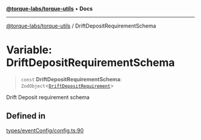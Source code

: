 [**@torque-labs/torque-utils**](../README.md) • **Docs**

***

[@torque-labs/torque-utils](../README.md) / DriftDepositRequirementSchema

# Variable: DriftDepositRequirementSchema

> `const` **DriftDepositRequirementSchema**: `ZodObject`\<[`DriftDepositRequirement`](../type-aliases/DriftDepositRequirement.md)\>

Drift Deposit requirement schema

## Defined in

[types/eventConfig/config.ts:90](https://github.com/torque-labs/torque-utils/blob/c76fb4101d477d1e8e6fb4f5de7a277964527c27/types/eventConfig/config.ts#L90)
